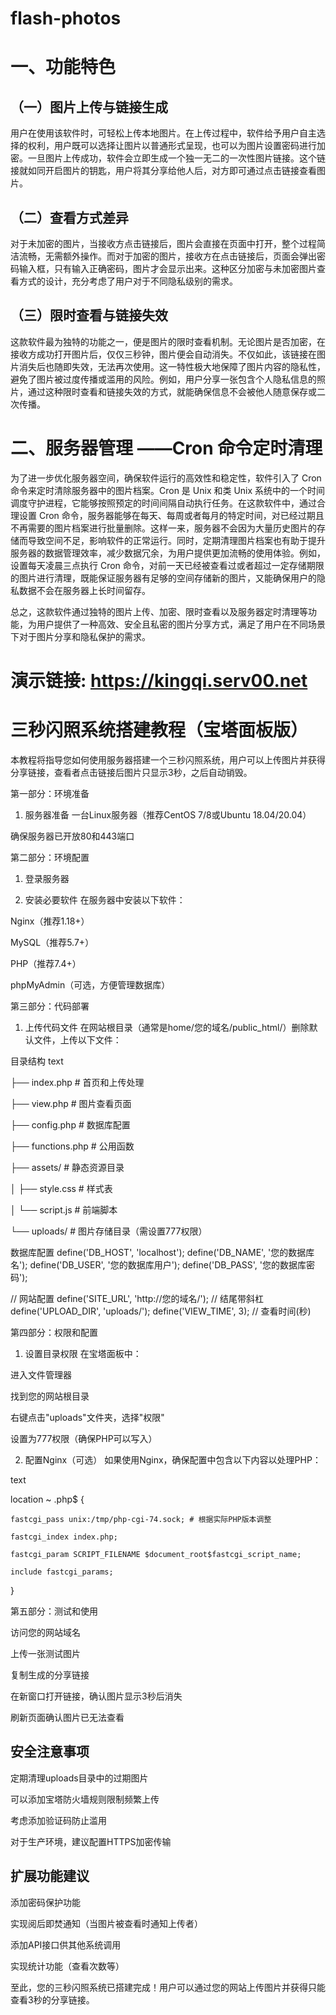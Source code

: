 # flash-photos

# 一、功能特色

## ​（一）图片上传与链接生成​

用户在使用该软件时，可轻松上传本地图片。在上传过程中，软件给予用户自主选择的权利，用户既可以选择让图片以普通形式呈现，也可以为图片设置密码进行加密。一旦图片上传成功，软件会立即生成一个独一无二的一次性图片链接。这个链接就如同开启图片的钥匙，用户将其分享给他人后，对方即可通过点击链接查看图片。​

## （二）查看方式差异
​
对于未加密的图片，当接收方点击链接后，图片会直接在页面中打开，整个过程简洁流畅，无需额外操作。而对于加密的图片，接收方在点击链接后，页面会弹出密码输入框，只有输入正确密码，图片才会显示出来。这种区分加密与未加密图片查看方式的设计，充分考虑了用户对于不同隐私级别的需求。
​
## （三）限时查看与链接失效​

这款软件最为独特的功能之一，便是图片的限时查看机制。无论图片是否加密，在接收方成功打开图片后，仅仅三秒钟，图片便会自动消失。不仅如此，该链接在图片消失后也随即失效，无法再次使用。这一特性极大地保障了图片内容的隐私性，避免了图片被过度传播或滥用的风险。例如，用户分享一张包含个人隐私信息的照片，通过这种限时查看和链接失效的方式，就能确保信息不会被他人随意保存或二次传播。
​
# 二、服务器管理 ——Cron 命令定时清理​

为了进一步优化服务器空间，确保软件运行的高效性和稳定性，软件引入了 Cron 命令来定时清除服务器中的图片档案。Cron 是 Unix 和类 Unix 系统中的一个时间调度守护进程，它能够按照预定的时间间隔自动执行任务。在这款软件中，通过合理设置 Cron 命令，服务器能够在每天、每周或者每月的特定时间，对已经过期且不再需要的图片档案进行批量删除。​
这样一来，服务器不会因为大量历史图片的存储而导致空间不足，影响软件的正常运行。同时，定期清理图片档案也有助于提升服务器的数据管理效率，减少数据冗余，为用户提供更加流畅的使用体验。例如，设置每天凌晨三点执行 Cron 命令，对前一天已经被查看过或者超过一定存储期限的图片进行清理，既能保证服务器有足够的空间存储新的图片，又能确保用户的隐私数据不会在服务器上长时间留存。​

总之，这款软件通过独特的图片上传、加密、限时查看以及服务器定时清理等功能，为用户提供了一种高效、安全且私密的图片分享方式，满足了用户在不同场景下对于图片分享和隐私保护的需求。

# 演示链接:      https://kingqi.serv00.net

# 三秒闪照系统搭建教程（宝塔面板版）

本教程将指导您如何使用服务器搭建一个三秒闪照系统，用户可以上传图片并获得分享链接，查看者点击链接后图片只显示3秒，之后自动销毁。

第一部分：环境准备
1. 服务器准备
一台Linux服务器（推荐CentOS 7/8或Ubuntu 18.04/20.04）

确保服务器已开放80和443端口

第二部分：环境配置
1. 登录服务器

2. 安装必要软件
在服务器中安装以下软件：

Nginx（推荐1.18+）

MySQL（推荐5.7+）

PHP（推荐7.4+）

phpMyAdmin（可选，方便管理数据库）

第三部分：代码部署
1. 上传代码文件
在网站根目录（通常是home/您的域名/public_html/）删除默认文件，上传以下文件：

目录结构
text

├── index.php          # 首页和上传处理

├── view.php           # 图片查看页面

├── config.php         # 数据库配置

├── functions.php      # 公用函数

├── assets/            # 静态资源目录

│   ├── style.css      # 样式表

│   └── script.js      # 前端脚本

└── uploads/           # 图片存储目录（需设置777权限）


数据库配置
define('DB_HOST', 'localhost');
define('DB_NAME', '您的数据库名');
define('DB_USER', '您的数据库用户');
define('DB_PASS', '您的数据库密码');

// 网站配置
define('SITE_URL', 'http://您的域名/'); // 结尾带斜杠
define('UPLOAD_DIR', 'uploads/');
define('VIEW_TIME', 3); // 查看时间(秒)

第四部分：权限和配置
1. 设置目录权限
在宝塔面板中：

进入文件管理器

找到您的网站根目录

右键点击"uploads"文件夹，选择"权限"

设置为777权限（确保PHP可以写入）

2. 配置Nginx（可选）
如果使用Nginx，确保配置中包含以下内容以处理PHP：

text

location ~ \.php$ {

    fastcgi_pass unix:/tmp/php-cgi-74.sock; # 根据实际PHP版本调整
    
    fastcgi_index index.php;
    
    fastcgi_param SCRIPT_FILENAME $document_root$fastcgi_script_name;
    
    include fastcgi_params;
    
}

第五部分：测试和使用


访问您的网站域名

上传一张测试图片

复制生成的分享链接

在新窗口打开链接，确认图片显示3秒后消失

刷新页面确认图片已无法查看

## 安全注意事项
定期清理uploads目录中的过期图片

可以添加宝塔防火墙规则限制频繁上传

考虑添加验证码防止滥用

对于生产环境，建议配置HTTPS加密传输

## 扩展功能建议
添加密码保护功能

实现阅后即焚通知（当图片被查看时通知上传者）

添加API接口供其他系统调用

实现统计功能（查看次数等）

至此，您的三秒闪照系统已搭建完成！用户可以通过您的网站上传图片并获得只能查看3秒的分享链接。


           
